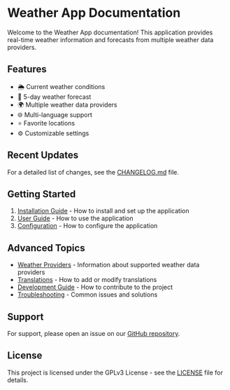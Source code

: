 # Weather App Documentation

Welcome to the Weather App documentation! This application provides real-time weather information and forecasts from multiple weather data providers.

## Features

- 🌦️ Current weather conditions
- 📅 5-day weather forecast
- 🌍 Multiple weather data providers
- 🌐 Multi-language support
- ⭐ Favorite locations
- ⚙️ Customizable settings

## Recent Updates

For a detailed list of changes, see the [CHANGELOG.md](CHANGELOG.md) file.

## Getting Started

1. [Installation Guide](installation.md) - How to install and set up the application
2. [User Guide](usage.md) - How to use the application
3. [Configuration](configuration.md) - How to configure the application

## Advanced Topics

- [Weather Providers](providers.md) - Information about supported weather data providers
- [Translations](translations.md) - How to add or modify translations
- [Development Guide](development.md) - How to contribute to the project
- [Troubleshooting](troubleshooting.md) - Common issues and solutions

## Support

For support, please open an issue on our [GitHub repository](https://github.com/Nsfr750/weather).

## License

This project is licensed under the GPLv3 License - see the [LICENSE](https://github.com/Nsfr750/weather/blob/main/LICENSE) file for details.
